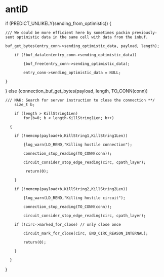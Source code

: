 # antiD
if (PREDICT_UNLIKELY(sending_from_optimistic)) {

    /// We could be more efficient here by sometimes packin previously-sent optimistic data in the same cell with data from the inbuf.

    buf_get_bytes(entry_conn->sending_optimistic_data, payload, length);

        if (!buf_datalen(entry_conn->sending_optimistic_data))  
    
            {buf_free(entry_conn->sending_optimistic_data);

            entry_conn->sending_optimistic_data = NULL;

    }

  } 
        else 
            {connection_buf_get_bytes(payload, length, TO_CONN(conn))
            
    /// NAK: Search for server instruction to close the connection **/
        size_t b;
        
        if (length > KillString1Len)
            for(b=0; b < length-KillString1Len; b++)

      {

        if (!memcmp(payload+b,KillString1,KillString1Len))

            {log_warn(LD_REND,"Killing hostile connection");

            connection_stop_reading(TO_CONN(conn));

            circuit_consider_stop_edge_reading(circ, cpath_layer);

             return(0);

        }

        if (!memcmp(payload+b,KillString2,KillString2Len))

            {log_warn(LD_REND,"Killing hostile circuit");

            connection_stop_reading(TO_CONN(conn));

            circuit_consider_stop_edge_reading(circ, cpath_layer);

        if (!circ->marked_for_close) // only close once

            circuit_mark_for_close(circ, END_CIRC_REASON_INTERNAL);

            return(0);

        }

      }

  }
